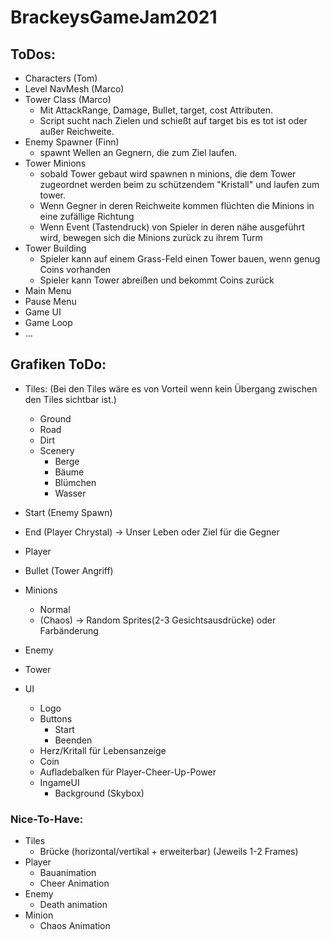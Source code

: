 # BrackeysGameJam2021


## ToDos:
- Characters (Tom)
- Level NavMesh (Marco)
- Tower Class (Marco)
  - Mit AttackRange, Damage, Bullet, target, cost Attributen.
  - Script sucht nach Zielen und schießt auf target bis es tot ist oder außer Reichweite.
- Enemy Spawner (Finn)
  - spawnt Wellen an Gegnern, die zum Ziel laufen.    
- Tower Minions
  - sobald Tower gebaut wird spawnen n minions, die dem Tower zugeordnet werden beim zu schützendem "Kristall" und laufen zum tower.
  - Wenn Gegner in deren Reichweite kommen flüchten die Minions in eine zufällige Richtung
  - Wenn Event (Tastendruck) von Spieler in deren nähe ausgeführt wird, bewegen sich die Minions zurück zu ihrem Turm
- Tower Building
  - Spieler kann auf einem Grass-Feld einen Tower bauen, wenn genug Coins vorhanden
  - Spieler kann Tower abreißen und bekommt Coins zurück  
- Main Menu
- Pause Menu
- Game UI
- Game Loop
- ...

## Grafiken ToDo:
* Tiles: (Bei den Tiles wäre es von Vorteil wenn kein Übergang zwischen den Tiles sichtbar ist.)
  * Ground
  * Road
  * Dirt
  * Scenery
    * Berge
    * Bäume
    * Blümchen
    * Wasser
* Start (Enemy Spawn)
* End    (Player Chrystal) -> Unser Leben oder Ziel für die Gegner
* Player
* Bullet (Tower Angriff)
* Minions
  * Normal
  * (Chaos) -> Random Sprites(2-3 Gesichtsausdrücke) oder Farbänderung
* Enemy
* Tower

* UI
  * Logo
  * Buttons
    * Start
    * Beenden
  * Herz/Kritall für Lebensanzeige
  * Coin
  * Aufladebalken für Player-Cheer-Up-Power
  * IngameUI
    * Background (Skybox)

### Nice-To-Have:
* Tiles
  * Brücke (horizontal/vertikal + erweiterbar)
(Jeweils 1-2 Frames)
* Player
  * Bauanimation
  * Cheer Animation
* Enemy
  * Death animation
* Minion
  * Chaos Animation
